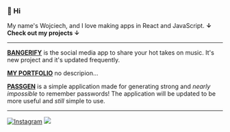 ### 👋 Hi
My name's Wojciech, and I love making apps in React and JavaScript.
**↓ Check out my projects ↓**

---

<p>
<div>
 <p><b><a href="http://bangerify.com" target="_blank">BANGERIFY</a></b> is the social media app to share your hot takes on music. It's new project and it's updated frequently.</p>
 </div>
</p>


<p>
<div>
 <p><b><a href="https://wojciechglid.netlify.app/" target="_blank">MY PORTFOLIO</a></b> no descripion...</p>
 </div>
</p>


<p>
<div>
 <p><b><a href="https://wojnet.github.io/passgen/" target="_blank">PASSGEN</a></b> is a simple application made for generating strong and <i>nearly impossible</i> to remember passwords! The application will be updated to be more useful and <i>still</i> simple to use.</p>
 </div>
</p>

---
[![Instagram](https://img.shields.io/badge/Instagram-%23E4405F.svg?logo=Instagram&logoColor=white)](https://instagram.com/thewasteghost) 
[![](https://visitcount.itsvg.in/api?id=wojnet&icon=2&color=12)](https://visitcount.itsvg.in)
